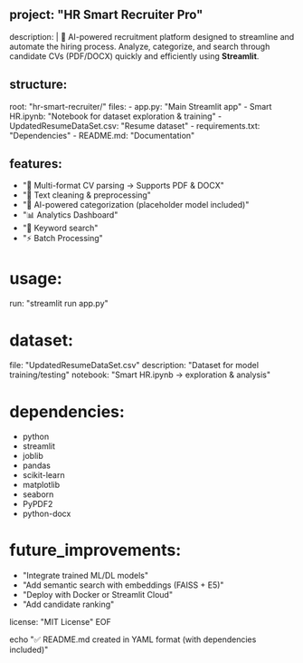 ## project: "HR Smart Recruiter Pro"
description: |
  🚀 AI-powered recruitment platform designed to streamline and automate the hiring process.
  Analyze, categorize, and search through candidate CVs (PDF/DOCX) quickly and efficiently using **Streamlit**.

## structure:
  root: "hr-smart-recruiter/"
  files:
    - app.py: "Main Streamlit app"
    - Smart HR.ipynb: "Notebook for dataset exploration & training"
    - UpdatedResumeDataSet.csv: "Resume dataset"
    - requirements.txt: "Dependencies"
    - README.md: "Documentation"

## features:
  - "📄 Multi-format CV parsing → Supports PDF & DOCX"
  - "🧹 Text cleaning & preprocessing"
  - "🧠 AI-powered categorization (placeholder model included)"
  - "📊 Analytics Dashboard"
  - "🔑 Keyword search"
  - "⚡ Batch Processing"


# usage:
  run: "streamlit run app.py"

# dataset:
  file: "UpdatedResumeDataSet.csv"
  description: "Dataset for model training/testing"
  notebook: "Smart HR.ipynb → exploration & analysis"

# dependencies:
  - python
  - streamlit
  - joblib
  - pandas
  - scikit-learn
  - matplotlib
  - seaborn
  - PyPDF2
  - python-docx

# future_improvements:
  - "Integrate trained ML/DL models"
  - "Add semantic search with embeddings (FAISS + E5)"
  - "Deploy with Docker or Streamlit Cloud"
  - "Add candidate ranking"

license: "MIT License"
EOF

echo "✅ README.md created in YAML format (with dependencies included)"

